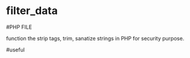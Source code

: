 # filter_data

#PHP FILE 

function the strip tags, trim, sanatize strings in PHP for security purpose. 

#useful 
